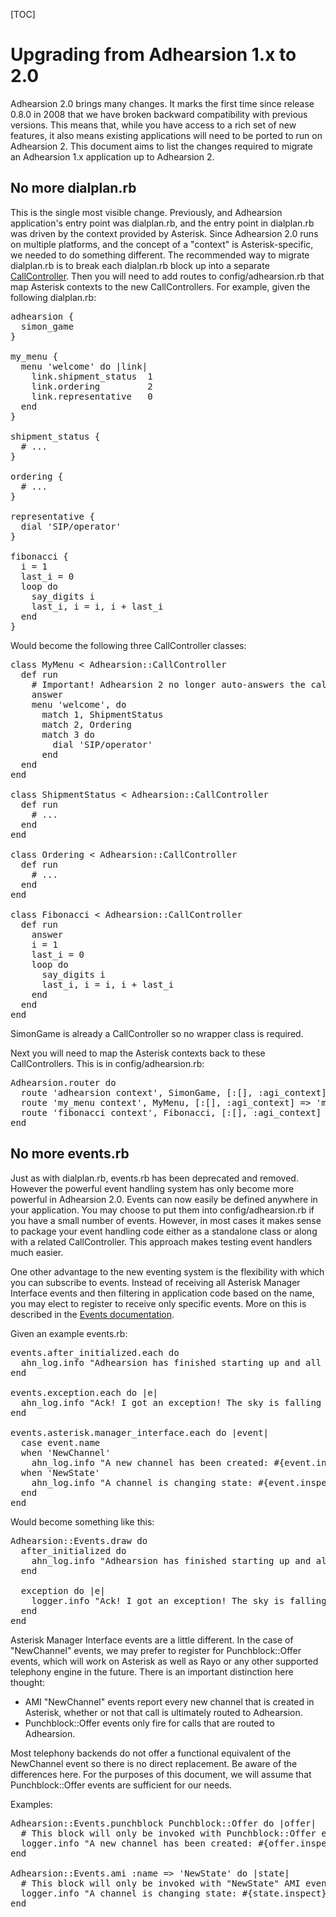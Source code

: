 [TOC]

Upgrading from Adhearsion 1.x to 2.0
====================================

Adhearsion 2.0 brings many changes.  It marks the first time since release 0.8.0 in 2008 that we have broken backward compatibility with previous versions.  This means that, while you have access to a rich set of new features, it also means existing applications will need to be ported to run on Adhearsion 2.  This document aims to list the changes required to migrate an Adhearsion 1.x application up to Adhearsion 2.

## No more dialplan.rb

This is the single most visible change.  Previously, and Adhearsion application's entry point was dialplan.rb, and the entry point in dialplan.rb was driven by the context provided by Asterisk.  Since Adhearsion 2.0 runs on multiple platforms, and the concept of a "context" is Asterisk-specific, we needed to do something different.  The recommended way to migrate dialplan.rb is to break each dialplan.rb block up into a separate [CallController](/docs/call-controllers). Then you will need to add routes to config/adhearsion.rb that map Asterisk contexts to the new CallControllers.  For example, given the following dialplan.rb:

<pre class="brush: ruby;">
adhearsion {
  simon_game
}

my_menu {
  menu 'welcome' do |link|
    link.shipment_status  1
    link.ordering         2
    link.representative   0
  end
}

shipment_status {
  # ...
}

ordering {
  # ...
}

representative {
  dial 'SIP/operator'
}

fibonacci {
  i = 1
  last_i = 0
  loop do
    say_digits i
    last_i, i = i, i + last_i
  end
}
</pre>

Would become the following three CallController classes:

<pre class="brush: ruby;">
class MyMenu < Adhearsion::CallController
  def run
    # Important! Adhearsion 2 no longer auto-answers the call
    answer
    menu 'welcome', do
      match 1, ShipmentStatus
      match 2, Ordering
      match 3 do
        dial 'SIP/operator'
      end
  end
end

class ShipmentStatus < Adhearsion::CallController
  def run
    # ...
  end
end

class Ordering < Adhearsion::CallController
  def run
    # ...
  end
end

class Fibonacci < Adhearsion::CallController
  def run
    answer
    i = 1
    last_i = 0
    loop do
      say_digits i
      last_i, i = i, i + last_i
    end
  end
end
</pre>
SimonGame is already a CallController so no wrapper class is required.

Next you will need to map the Asterisk contexts back to these CallControllers.  This is in config/adhearsion.rb:

<pre class="brush: ruby;">
Adhearsion.router do
  route 'adhearsion context', SimonGame, [:[], :agi_context] => 'adhearsion'
  route 'my_menu context', MyMenu, [:[], :agi_context] => 'my_menu'
  route 'fibonacci context', Fibonacci, [:[], :agi_context] => 'fibonacci'
end
</pre>

## No more events.rb

Just as with dialplan.rb, events.rb has been deprecated and removed.  However the powerful event handling system has only become more powerful in Adhearsion 2.0.  Events can now easily be defined anywhere in your application.  You may choose to put them into config/adhearsion.rb if you have a small number of events.  However, in most cases it makes sense to package your event handling code either as a standalone class or along with a related CallController.  This approach makes testing event handlers much easier.

One other advantage to the new eventing system is the flexibility with which you can subscribe to events.  Instead of receiving all Asterisk Manager Interface events and then filtering in application code based on the name, you may elect to register to receive only specific events.  More on this is described in the [Events documentation](/docs/events).

Given an example events.rb:

<pre class="brush: ruby;">
events.after_initialized.each do
  ahn_log.info "Adhearsion has finished starting up and all I got was this lousy :after_initialized event..."
end

events.exception.each do |e|
  ahn_log.info "Ack! I got an exception! The sky is falling and it smells like #{e.class}"
end

events.asterisk.manager_interface.each do |event|
  case event.name
  when 'NewChannel'
    ahn_log.info "A new channel has been created: #{event.inspect}"
  when 'NewState'
    ahn_log.info "A channel is changing state: #{event.inspect}"
  end
end
</pre>

Would become something like this:
<pre class="brush: ruby;">
Adhearsion::Events.draw do
  after_initialized do
    ahn_log.info "Adhearsion has finished starting up and all I got was this lousy :after_initialized event..."
  end

  exception do |e|
    logger.info "Ack! I got an exception! The sky is falling and it smells like #{e.class}"
  end
end
</pre>

Asterisk Manager Interface events are a little different. In the case of "NewChannel" events, we may prefer to register for Punchblock::Offer events, which will work on Asterisk as well as Rayo or any other supported telephony engine in the future. There is an important distinction here thought:

* AMI "NewChannel" events report every new channel that is created in Asterisk, whether or not that call is ultimately routed to Adhearsion.
* Punchblock::Offer events only fire for calls that are routed to Adhearsion.

Most telephony backends do not offer a functional equivalent of the NewChannel event so there is no direct replacement.  Be aware of the differences here.  For the purposes of this document, we will assume that Punchblock::Offer events are sufficient for our needs.

Examples:
<pre class="brush: ruby;">
Adhearsion::Events.punchblock Punchblock::Offer do |offer|
  # This block will only be invoked with Punchblock::Offer events
  logger.info "A new channel has been created: #{offer.inspect}"
end

Adhearsion::Events.ami :name => 'NewState' do |state|
  # This block will only be invoked with "NewState" AMI events
  logger.info "A channel is changing state: #{state.inspect}"
end
</pre>
